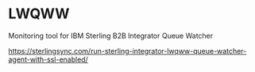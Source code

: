 # LWQWW
Monitoring tool for IBM Sterling B2B Integrator Queue Watcher

https://sterlingsync.com/run-sterling-integrator-lwqww-queue-watcher-agent-with-ssl-enabled/
